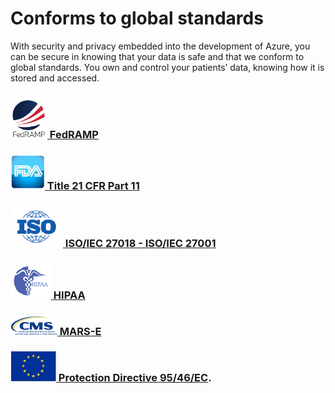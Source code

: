 
# Conforms to global standards
With security and privacy embedded into the development of Azure, you can be secure in knowing that your data is safe and that we conform to global standards. You own and control your patients’ data, knowing how it is stored and accessed.

### <a href="https://www.microsoft.com/en-us/trustcenter/compliance/fedramp" target="_blank">![](../media/fedramp.png ) FedRAMP</a>

### <a href="https://www.microsoft.com/en-us/trustcenter/compliance/fda" target="_blank">![](../media/fda.png ) Title 21 CFR Part 11</a>

### <a href="https://www.microsoft.com/en-us/TrustCenter/Compliance/iso-iec-27018" target="_blank">![](../media/iso.png ) ISO/IEC 27018 - ISO/IEC 27001</a>

### <a href="https://www.microsoft.com/en-us/trustcenter/compliance/hipaa" target="_blank">![](../media/hipaa.png ) HIPAA</a>

### <a href="https://www.microsoft.com/en-us/TrustCenter/Compliance/Mars-E" target="_blank">![](../media/mars-e.png) MARS-E</a>

### [![](../media/protection-directive.png) Protection Directive 95/46/EC](https://www.microsoft.com/en-us/trustcenter/compliance/eu-model-clauses).  ###







